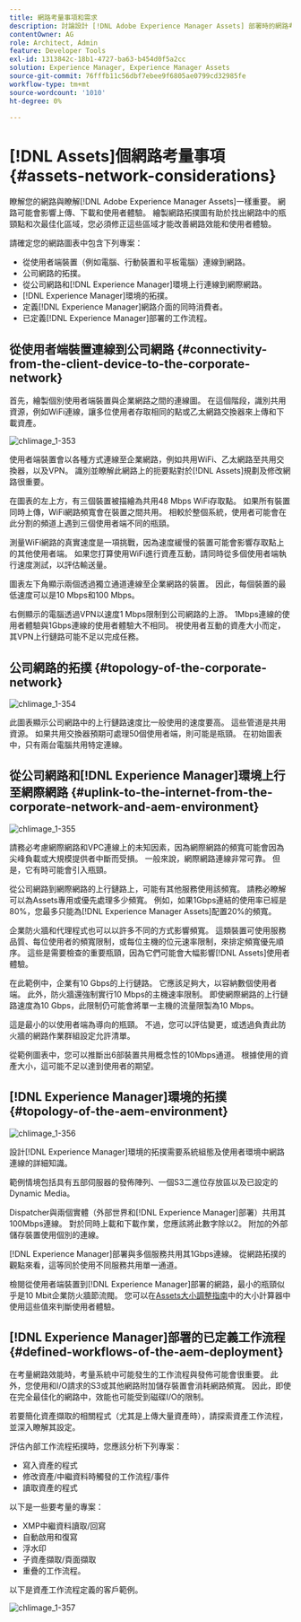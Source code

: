 ```yaml
---
title: 網路考量事項和需求
description: 討論設計 [!DNL Adobe Experience Manager Assets] 部署時的網路考量事項。
contentOwner: AG
role: Architect, Admin
feature: Developer Tools
exl-id: 1313842c-18b1-4727-ba63-b454d0f5a2cc
solution: Experience Manager, Experience Manager Assets
source-git-commit: 76fffb11c56dbf7ebee9f6805ae0799cd32985fe
workflow-type: tm+mt
source-wordcount: '1010'
ht-degree: 0%

---
```


# [!DNL Assets]個網路考量事項 {#assets-network-considerations}

瞭解您的網路與瞭解[!DNL Adobe Experience Manager Assets]一樣重要。 網路可能會影響上傳、下載和使用者體驗。 繪製網路拓撲圖有助於找出網路中的瓶頸點和次最佳化區域，您必須修正這些區域才能改善網路效能和使用者體驗。

請確定您的網路圖表中包含下列專案：

* 從使用者端裝置（例如電腦、行動裝置和平板電腦）連線到網路。
* 公司網路的拓撲。
* 從公司網路和[!DNL Experience Manager]環境上行連線到網際網路。
* [!DNL Experience Manager]環境的拓撲。
* 定義[!DNL Experience Manager]網路介面的同時消費者。
* 已定義[!DNL Experience Manager]部署的工作流程。

## 從使用者端裝置連線到公司網路 {#connectivity-from-the-client-device-to-the-corporate-network}

首先，繪製個別使用者端裝置與企業網路之間的連線圖。 在這個階段，識別共用資源，例如WiFi連線，讓多位使用者存取相同的點或乙太網路交換器來上傳和下載資產。

![chlimage_1-353](assets/chlimage_1-353.png)

使用者端裝置會以各種方式連線至企業網路，例如共用WiFi、乙太網路至共用交換器，以及VPN。 識別並瞭解此網路上的扼要點對於[!DNL Assets]規劃及修改網路很重要。

在圖表的左上方，有三個裝置被描繪為共用48 Mbps WiFi存取點。 如果所有裝置同時上傳，WiFi網路頻寬會在裝置之間共用。 相較於整個系統，使用者可能會在此分割的頻道上遇到三個使用者端不同的瓶頸。

測量WiFi網路的真實速度是一項挑戰，因為速度緩慢的裝置可能會影響存取點上的其他使用者端。 如果您打算使用WiFi進行資產互動，請同時從多個使用者端執行速度測試，以評估輸送量。

圖表左下角顯示兩個透過獨立通道連線至企業網路的裝置。 因此，每個裝置的最低速度可以是10 Mbps和100 Mbps。

右側顯示的電腦透過VPN以速度1 Mbps限制到公司網路的上游。 1Mbps連線的使用者體驗與1Gbps連線的使用者體驗大不相同。 視使用者互動的資產大小而定，其VPN上行鏈路可能不足以完成任務。

## 公司網路的拓撲 {#topology-of-the-corporate-network}

![chlimage_1-354](assets/chlimage_1-354.png)

此圖表顯示公司網路中的上行鏈路速度比一般使用的速度要高。 這些管道是共用資源。 如果共用交換器預期可處理50個使用者端，則可能是瓶頸。 在初始圖表中，只有兩台電腦共用特定連線。

## 從公司網路和[!DNL Experience Manager]環境上行至網際網路 {#uplink-to-the-internet-from-the-corporate-network-and-aem-environment}

![chlimage_1-355](assets/chlimage_1-355.png)

請務必考慮網際網路和VPC連線上的未知因素，因為網際網路的頻寬可能會因為尖峰負載或大規模提供者中斷而受損。 一般來說，網際網路連線非常可靠。 但是，它有時可能會引入瓶頸。

從公司網路到網際網路的上行鏈路上，可能有其他服務使用該頻寬。 請務必瞭解可以為Assets專用或優先處理多少頻寬。 例如，如果1Gbps連結的使用率已經是80%，您最多只能為[!DNL Experience Manager Assets]配置20%的頻寬。

企業防火牆和代理程式也可以以許多不同的方式影響頻寬。 這類裝置可使用服務品質、每位使用者的頻寬限制，或每位主機的位元速率限制，來排定頻寬優先順序。 這些是需要檢查的重要瓶頸，因為它們可能會大幅影響[!DNL Assets]使用者體驗。

在此範例中，企業有10 Gbps的上行鏈路。 它應該足夠大，以容納數個使用者端。 此外，防火牆還強制實行10 Mbps的主機速率限制。 即使網際網路的上行鏈路速度為10 Gbps，此限制仍可能會將單一主機的流量限製為10 Mbps。

這是最小的以使用者端為導向的瓶頸。 不過，您可以評估變更，或透過負責此防火牆的網路作業群組設定允許清單。

從範例圖表中，您可以推斷出6部裝置共用概念性的10Mbps通道。 根據使用的資產大小，這可能不足以達到使用者的期望。

## [!DNL Experience Manager]環境的拓撲 {#topology-of-the-aem-environment}

![chlimage_1-356](assets/chlimage_1-356.png)

設計[!DNL Experience Manager]環境的拓撲需要系統組態及使用者環境中網路連線的詳細知識。

範例情境包括具有五部伺服器的發佈陣列、一個S3二進位存放區以及已設定的Dynamic Media。

Dispatcher與兩個實體（外部世界和[!DNL Experience Manager]部署）共用其100Mbps連線。 對於同時上載和下載作業，您應該將此數字除以2。 附加的外部儲存裝置使用個別的連線。

[!DNL Experience Manager]部署與多個服務共用其1Gbps連線。 從網路拓撲的觀點來看，這等同於使用不同服務共用單一通道。

檢閱從使用者端裝置到[!DNL Experience Manager]部署的網路，最小的瓶頸似乎是10 Mbit企業防火牆節流閥。 您可以在[Assets大小調整指南](assets-sizing-guide.md)中的大小計算器中使用這些值來判斷使用者體驗。

## [!DNL Experience Manager]部署的已定義工作流程 {#defined-workflows-of-the-aem-deployment}

在考量網路效能時，考量系統中可能發生的工作流程與發佈可能會很重要。 此外，您使用和I/O請求的S3或其他網路附加儲存裝置會消耗網路頻寬。 因此，即使在完全最佳化的網路中，效能也可能受到磁碟I/O的限制。

若要簡化資產擷取的相關程式（尤其是上傳大量資產時），請探索資產工作流程，並深入瞭解其設定。

評估內部工作流程拓撲時，您應該分析下列專案：

* 寫入資產的程式
* 修改資產/中繼資料時觸發的工作流程/事件
* 讀取資產的程式

以下是一些要考量的專案：

* XMP中繼資料讀取/回寫
* 自動啟用和復寫
* 浮水印
* 子資產擷取/頁面擷取
* 重疊的工作流程。

以下是資產工作流程定義的客戶範例。

![chlimage_1-357](assets/chlimage_1-357.png)
